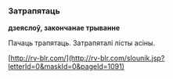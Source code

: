 ### Затрапятаць
**дзеяслоў, закончанае трыванне**

Пачаць трапятаць. Затрапяталі лісты асіны.

<a rel="author">[http://rv-blr.com/](http://rv-blr.com/slounik.jsp?letterId=0&maskId=0&pageId=1091)</a>

